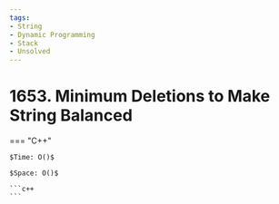 ```yaml
---
tags:
- String
- Dynamic Programming
- Stack
- Unsolved
---
```



# 1653. Minimum Deletions to Make String Balanced

=== "C++"

    $Time: O()$

    $Space: O()$

    ```c++
    ```